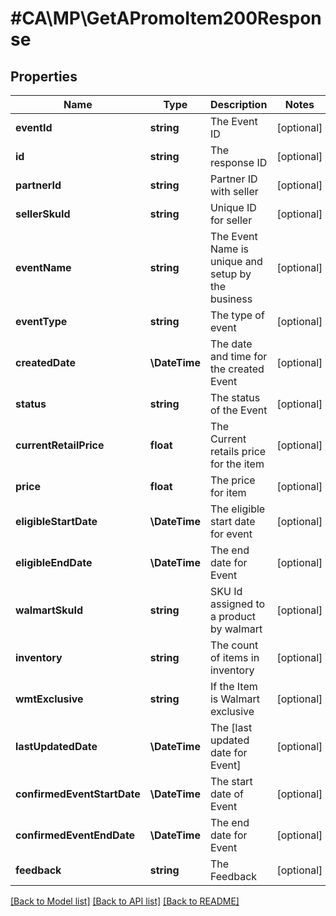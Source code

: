 # #CA\MP\GetAPromoItem200Response

## Properties

Name | Type | Description | Notes
------------ | ------------- | ------------- | -------------
**eventId** | **string** | The Event ID | [optional]
**id** | **string** | The response ID | [optional]
**partnerId** | **string** | Partner ID with seller | [optional]
**sellerSkuId** | **string** | Unique ID for seller | [optional]
**eventName** | **string** | The Event Name is unique and setup by the business | [optional]
**eventType** | **string** | The type of event | [optional]
**createdDate** | **\DateTime** | The date and time for the created Event | [optional]
**status** | **string** | The status of the Event | [optional]
**currentRetailPrice** | **float** | The Current retails price for the item | [optional]
**price** | **float** | The price for item | [optional]
**eligibleStartDate** | **\DateTime** | The eligible start date for event | [optional]
**eligibleEndDate** | **\DateTime** | The end date for Event | [optional]
**walmartSkuId** | **string** | SKU Id assigned to a product by walmart | [optional]
**inventory** | **string** | The count of items in inventory | [optional]
**wmtExclusive** | **string** | If the Item is Walmart exclusive | [optional]
**lastUpdatedDate** | **\DateTime** | The [last updated date for Event] | [optional]
**confirmedEventStartDate** | **\DateTime** | The start date of Event | [optional]
**confirmedEventEndDate** | **\DateTime** | The end date for Event | [optional]
**feedback** | **string** | The Feedback | [optional]


[[Back to Model list]](../) [[Back to API list]](../../Api/CA/MP) [[Back to README]](../../README.md)
